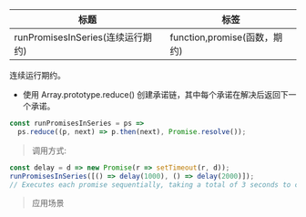 | 标题                              | 标签                         |
| --------------------------------- | ---------------------------- |
| runPromisesInSeries(连续运行期约) | function,promise(函数，期约) |

连续运行期约。

- 使用 Array.prototype.reduce() 创建承诺链，其中每个承诺在解决后返回下一个承诺。

```js
const runPromisesInSeries = ps =>
  ps.reduce((p, next) => p.then(next), Promise.resolve());
```

> 调用方式:

```js
const delay = d => new Promise(r => setTimeout(r, d));
runPromisesInSeries([() => delay(1000), () => delay(2000)]);
// Executes each promise sequentially, taking a total of 3 seconds to complete
```

> 应用场景

